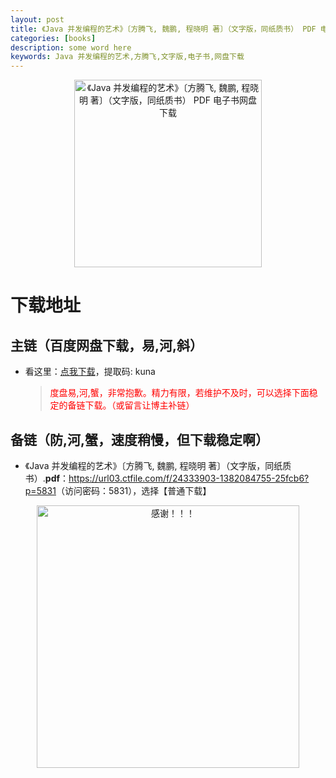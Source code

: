 ```yaml
---
layout: post
title: 《Java 并发编程的艺术》〔方腾飞, 魏鹏, 程晓明 著〕（文字版，同纸质书） PDF 电子书网盘下载
categories: [books]
description: some word here
keywords: Java 并发编程的艺术,方腾飞,文字版,电子书,网盘下载
---
```


<div align="center"><img src="https://qweree.cn/wp-content/uploads/2024/10/java-bing-fa-bian-cheng-de-ji-shu-tuya.jpg" alt="《Java 并发编程的艺术》〔方腾飞, 魏鹏, 程晓明 著〕（文字版，同纸质书） PDF 电子书网盘下载" width="300px" height="auto"></div>

# 下载地址

## 主链（百度网盘下载，易,河,斜）

- 看这里：[点我下载](https://pan.baidu.com/s/1iMXUbSbtZQZjDcqDmnWUyw?pwd=kuna)，提取码: kuna

  > <p style="color:red" >度盘易,河,蟹，非常抱歉。精力有限，若维护不及时，可以选择下面稳定的备链下载。（或留言让博主补链）</p>

## 备链（防,河,蟹，速度稍慢，但下载稳定啊）

- 《Java 并发编程的艺术》〔方腾飞, 魏鹏, 程晓明 著〕（文字版，同纸质书）.**pdf**：<https://url03.ctfile.com/f/24333903-1382084755-25fcb6?p=5831>（访问密码：5831），选择【普通下载】

<div align="center"><img src="https://pic.imgdb.cn/item/661246bf68eb935713c7f81c.gif" alt="感谢！！！" width="420px" height="auto"/></div>
